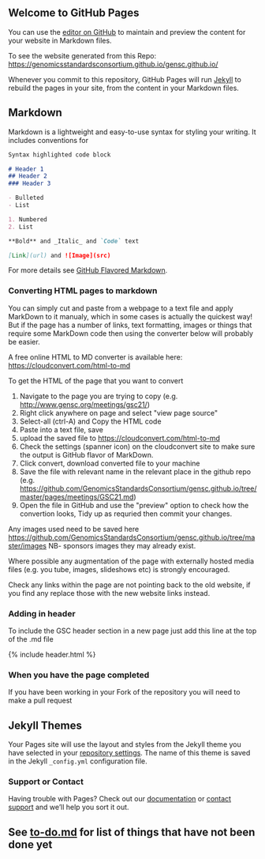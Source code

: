 ## Welcome to GitHub Pages

You can use the [editor on GitHub](https://github.com/GenomicsStandardsConsortium/gensc.github.io/edit/master/README.md) to maintain and preview the content for your website in Markdown files.

To see the website generated from this Repo:
https://genomicsstandardsconsortium.github.io/gensc.github.io/

Whenever you commit to this repository, GitHub Pages will run [Jekyll](https://jekyllrb.com/) to rebuild the pages in your site, from the content in your Markdown files.

## Markdown

Markdown is a lightweight and easy-to-use syntax for styling your writing. It includes conventions for

```markdown
Syntax highlighted code block

# Header 1
## Header 2
### Header 3

- Bulleted
- List

1. Numbered
2. List

**Bold** and _Italic_ and `Code` text

[Link](url) and ![Image](src)
```

For more details see [GitHub Flavored Markdown](https://guides.github.com/features/mastering-markdown/).

### Converting HTML pages to markdown

You can simply cut and paste from a webpage to a text file and apply MarkDown to it manualy, which in some cases is actually the quickest way! But if the page has a number of links, text formatting, images or things that require some MarkDown code then using the converter below will probably be easier.

A free online HTML to MD converter is available here: https://cloudconvert.com/html-to-md

To get the HTML of the page that you want to convert 
1. Navigate to the page you are trying to copy (e.g. http://www.gensc.org/meetings/gsc21/) 
2. Right click anywhere on page and select "view page source"
3. Select-all (ctrl-A) and Copy the HTML code
4. Paste into a text file, save
5. upload the saved file to https://cloudconvert.com/html-to-md 
6. Check the settings (spanner icon) on the cloudconvert site to make sure the output is GitHub flavor of MarkDown.
7. Click convert, download converted file to your machine
8. Save the file with relevant name in the relevant place in the github repo (e.g. https://github.com/GenomicsStandardsConsortium/gensc.github.io/tree/master/pages/meetings/GSC21.md)  
9. Open the file in GitHub and use the "preview" option to check how the convertion looks, Tidy up as requried then commit your changes.
  
Any images used need to be saved here https://github.com/GenomicsStandardsConsortium/gensc.github.io/tree/master/images
NB- sponsors images they may already exist.

Where possible any augmentation of the page with externally hosted media files (e.g. you tube, images, slideshows etc) is strongly encouraged.

Check any links within the page are not pointing back to the old website, if you find any replace those with the new website links instead.

### Adding in header
To include the GSC header section in a new page just add this line at the top of the .md file

\{% include header.html %}

### When you have the page completed
If you have been working in your Fork of the repository you will need to make a pull request


## Jekyll Themes

Your Pages site will use the layout and styles from the Jekyll theme you have selected in your [repository settings](https://github.com/GenomicsStandardsConsortium/gensc.github.io/settings). The name of this theme is saved in the Jekyll `_config.yml` configuration file.

### Support or Contact

Having trouble with Pages? Check out our [documentation](https://help.github.com/categories/github-pages-basics/) or [contact support](https://github.com/contact) and we’ll help you sort it out.

## See [to-do.md](to-do.md) for list of things that have not been done yet
